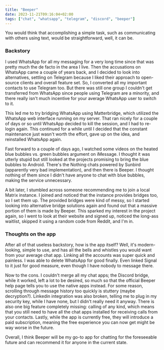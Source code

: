 ```yaml
---
title: "Beeper"
date: 2023-11-21T09:16:04+02:00
tags: ["chat", "whatsapp", "telegram", "discord", "beeper"]
---
```


You would think that accomplishing a simple task, such as communicating with others using text, would be straightforward, well, it can be.

### Backstory

I used WhatsApp for all my messaging for a very long time since that was pretty much the de facto in the area I live. Then the accusations on WhatsApp came a couple of years back, and I decided to look into alternatives, settling on Telegram because I liked their approach to open-source clients and overall feature set. So, I converted all my important contacts to use Telegram too. But there was still one group I couldn't get transferred from WhatsApp since people using Telegram are a minority, and there really isn't much incentive for your average WhatsApp user to switch to it.

This led me to try bridging WhatsApp using Matterbridge, which utilized the WhatsApp web interface running on my server. That ran nicely for a couple of days or so until WhatsApp decided to kill the session, and I had to re-login again. This continued for a while until I decided that the constant maintenance just wasn't worth the effort, gave up on the idea, and reinstalled WhatsApp again.

Fast forward to a couple of days ago, I watched some videos on the heated blue bubbles vs. green bubbles argument on iMessage. I thought it was utterly stupid but still looked at the projects promising to bring the blue bubbles to Android. There's the Nothing chats powered by Sunbird (apparently very bad implementation), and then there is Beeper. I thought nothing of them since I didn't have anyone to chat with blue bubbles, making the service unnecessary.

A bit later, I stumbled across someone recommending me to join a local Matrix instance. I joined and noticed that the instance provides bridges too, so I set them up. The provided bridges were kind of messy, so I started looking into alternative bridge solutions again and found out that a massive portion of them is made by Beeper. This sparked my interest in the project again, so I went to look at their website and signed up, noticed the long-ass waitlist, skipped it using a random code from Reddit, and I'm in.

### Thoughts on the app

After all of that useless backstory, how is the app itself? Well, it's modern-looking, simple to use, and has all the bells and whistles you would want from your average chat app. Linking all the accounts was super quick and painless. I was able to delete WhatsApp for good finally. Even linked Signal to it just for good measure, even though I have nobody to message there.

Now to the cons. I couldn't merge all my chat apps; the Discord bridge, while it worked, left a lot to be desired, so much so that the official Beeper help page tells you to use the native apps instead. For some reason, scrolling through message history too quickly is stuttery (maybe decryption?). Linkedin integration was also broken, telling me to plug in my security key, while I have none, but I didn't really need it anyway. There is also one big feature completely missing: calling of any kind, which means that you still need to have all the chat apps installed for receiving calls from your contacts. Lastly, while the app is currently free, they will introduce a paid subscription, meaning the free experience you can now get might be way worse in the future.

Overall, I think Beeper will be my go-to app for chatting for the foreseeable future and can recommend it for anyone in the current state.

